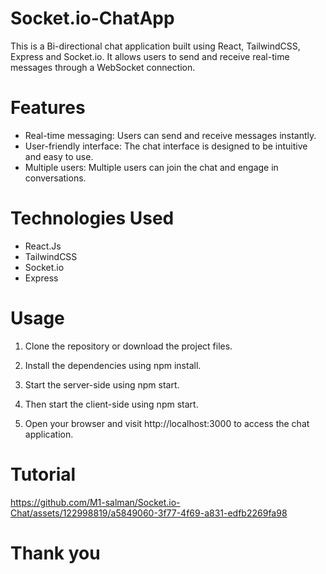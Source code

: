 # Socket.io-ChatApp
This is a Bi-directional chat application built using React, TailwindCSS, Express and Socket.io. It allows users to send and receive real-time messages through a WebSocket connection.
# Features
- Real-time messaging: Users can send and receive messages instantly.
- User-friendly interface: The chat interface is designed to be intuitive and easy to use.
- Multiple users: Multiple users can join the chat and engage in conversations.
# Technologies Used
- React.Js
- TailwindCSS
- Socket.io
- Express
# Usage
1. Clone the repository or download the project files.
   
2. Install the dependencies using npm install.

3. Start the server-side using npm start.

4. Then start the client-side using npm start.

5. Open your browser and visit http://localhost:3000 to access the chat application.

# Tutorial
https://github.com/M1-salman/Socket.io-Chat/assets/122998819/a5849060-3f77-4f69-a831-edfb2269fa98

# Thank you

